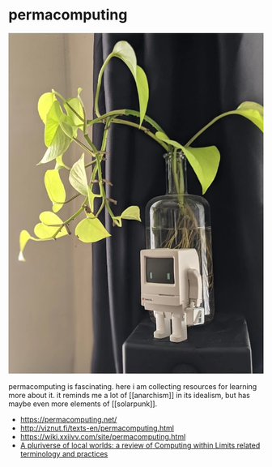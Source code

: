 # permacomputing

<img src="resources/img/permacomputing.png"></img>

permacomputing is fascinating. here i am collecting resources for learning more about it. it reminds me a lot of [[anarchism]] in its idealism, but has maybe even more elements of [[solarpunk]].

- https://permacomputing.net/
- http://viznut.fi/texts-en/permacomputing.html
- https://wiki.xxiivv.com/site/permacomputing.html
- [A pluriverse of local worlds: a review of Computing within
  Limits related terminology and practices](https://computingwithinlimits.org/2021/papers/limits21-devalk.pdf)
